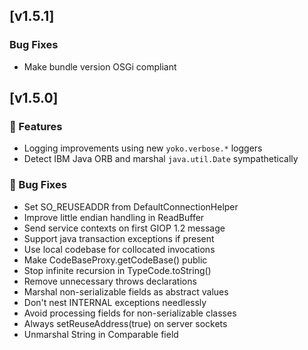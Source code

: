 ## [v1.5.1]

### Bug Fixes
- Make bundle version OSGi compliant

## [v1.5.0]

### 🚀 Features
- Logging improvements using new `yoko.verbose.*` loggers
- Detect IBM Java ORB and marshal `java.util.Date` sympathetically

### 🐛 Bug Fixes
- Set SO_REUSEADDR from DefaultConnectionHelper
- Improve little endian handling in ReadBuffer
- Send service contexts on first GIOP 1.2 message
- Support java transaction exceptions if present
- Use local codebase for collocated invocations
- Make CodeBaseProxy.getCodeBase() public
- Stop infinite recursion in TypeCode.toString()
- Remove unnecessary throws declarations
- Marshal non-serializable fields as abstract values
- Don't nest INTERNAL exceptions needlessly
- Avoid processing fields for non-serializable classes
- Always setReuseAddress(true) on server sockets
- Unmarshal String in Comparable field
